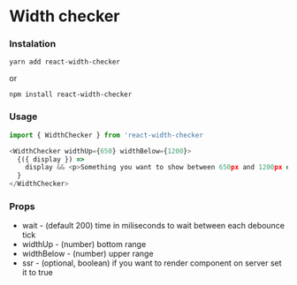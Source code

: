 # Width checker

### Instalation

```
yarn add react-width-checker
```

or

```
npm install react-width-checker
```

### Usage

```js
import { WidthChecker } from 'react-width-checker
```

```js
<WidthChecker widthUp={650} widthBelow={1200}>
  {({ display }) =>
    display && <p>Something you want to show between 650px and 1200px of screen wide</p>
  }
</WidthChecker>
```

### Props

- wait - (default 200) time in miliseconds to wait between each debounce tick
- widthUp - (number) bottom range
- widthBelow - (number) upper range
- ssr - (optional, boolean) if you want to render component on server set it to true
